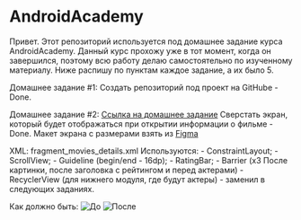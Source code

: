 # AndroidAcademy
Привет. Этот репозиторий используется под домашнее задание курса AndroidAcademy. Данный курс прохожу
уже в тот момент, когда он завершился, поэтому всю работу делаю самостоятельно по изученному материалу.
Ниже распишу по пунктам каждое задание, а их было 5.

Домашнее задание #1:
Создать репозиторий под проект на GitHube - Done.

Домашнее задание #2:
[Ссылка на домашнее задание](https://docs.google.com/document/d/e/2PACX-1vQ0axff0WGoR9pgNA-QnYHQFy_Vc6yzqTjPNesRIpEYY89p3OzBqd0SJVgQxHJ7isxxjL2hXWo8_8Fp/pub)
Сверстать экран, который будет отображаться при открытии информации о фильме - Done.
Макет экрана с размерами взять из [Figma](https://www.figma.com/file/p3e0HZexHmxwQaN9NcwAD9/Android-Academy?node-id=0%3A72)

XML: fragment_movies_details.xml
Используются:
    - ConstraintLayout;
    - ScrollView;
    - Guideline (begin/end - 16dp);
    - RatingBar;
    - Barrier (x3 После картинки, после заголовка с рейтингом и перед актерами)
    - RecyclerView (для нижнего модуля, где будут актеры) - заменил в следующих заданиях.

Как должно быть:
![До](https://github.com/Semyon-Ivakaev/AndroidAcademy/tree/master/readme_image/homework1.png)
![После](https://github.com/Semyon-Ivakaev/AndroidAcademy/tree/master/readme_image/homework1_done.png)

